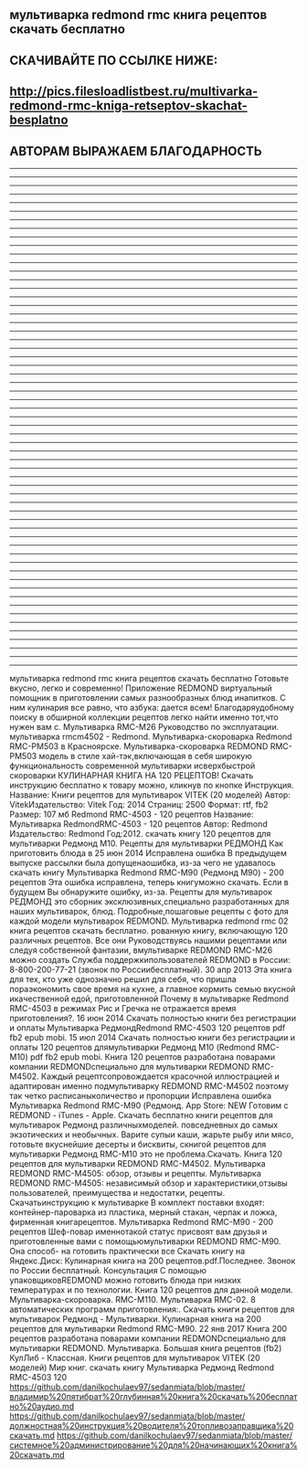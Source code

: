 мультиварка redmond rmc книга рецептов скачать бесплатно
--------------------------------------------------
СКАЧИВАЙТЕ ПО ССЫЛКЕ НИЖЕ:
--------------------------------------------------
http://pics.filesloadlistbest.ru/multivarka-redmond-rmc-kniga-retseptov-skachat-besplatno
--------------------------------------------------
АВТОРАМ ВЫРАЖАЕМ БЛАГОДАРНОСТЬ
--------------------------------------------------
--------------------------------------------------
--------------------------------------------------
--------------------------------------------------
--------------------------------------------------
--------------------------------------------------
--------------------------------------------------
--------------------------------------------------
--------------------------------------------------
--------------------------------------------------
--------------------------------------------------
--------------------------------------------------
--------------------------------------------------
--------------------------------------------------
--------------------------------------------------
--------------------------------------------------
--------------------------------------------------
--------------------------------------------------
--------------------------------------------------
--------------------------------------------------
--------------------------------------------------
--------------------------------------------------
--------------------------------------------------
--------------------------------------------------
--------------------------------------------------
--------------------------------------------------
--------------------------------------------------
--------------------------------------------------
--------------------------------------------------
--------------------------------------------------
--------------------------------------------------
--------------------------------------------------
--------------------------------------------------
--------------------------------------------------
--------------------------------------------------
--------------------------------------------------
--------------------------------------------------
--------------------------------------------------
--------------------------------------------------
--------------------------------------------------
--------------------------------------------------
--------------------------------------------------
--------------------------------------------------
--------------------------------------------------
--------------------------------------------------
--------------------------------------------------
--------------------------------------------------
--------------------------------------------------
--------------------------------------------------
--------------------------------------------------
--------------------------------------------------
--------------------------------------------------
--------------------------------------------------
--------------------------------------------------
--------------------------------------------------
--------------------------------------------------
--------------------------------------------------
--------------------------------------------------
--------------------------------------------------
--------------------------------------------------
мультиварка redmond rmc книга рецептов скачать бесплатно Готовьте вкусно, легко и современно! Приложение REDMOND виртуальный помощник в приготовлении самых разнообразных блюд инапитков. С ним кулинария  все равно, что азбука: дается всем! Благодаряудобному поиску в обширной коллекции рецептов легко найти именно тот,что нужен вам  c. Мультиварка RMC-M26 Руководство по эксплуатации. мультиварка rmcm4502 - Redmond. Мультиварка-скороварка Redmond RMC-PM503 в Красноярске. Мультиварка-скороварка REDMOND RMC-PM503  модель в стиле хай-тэк,включающая в себя широкую функциональность современной мультиварки исверхбыстрой скороварки  КУЛИНАРНАЯ КНИГА НА 120 РЕЦЕПТОВ! Скачать инструкцию бесплатно к товару можно, кликнув по кнопке Инструкция. Название: Книги рецептов для мультиварок VITEK (20 моделей) Автор: VitekИздательство: Vitek Год: 2014 Страниц: 2500 Формат: rtf, fb2 Размер: 107 мб Redmond RMC-4503 - 120 рецептов Название: Мультиварка RedmondRMC-4503 - 120 рецептов Автор: Redmond Издательство: Redmond Год:2012. скачать книгу 120 рецептов для мультиварки Редмонд М10. Рецепты для мультиварки РЕДМОНД  Как приготовить блюда в
25 июн 2014  Исправлена ошибка В предыдущем выпуске рассылки была допущенаошибка, из-за чего не удавалось скачать книгу Мультиварка Redmond RMC-M90 (Редмонд М90) - 200 рецептов Эта ошибка исправлена, теперь книгуможно скачать. Если в будущем Вы обнаружите ошибку, из-за. Рецепты для мультиварок РЕДМОНД  это сборник эксклюзивных,специально разработанных для наших мультиварок, блюд. Подробные,пошаговые рецепты с фото для каждой модели мультиварок REDMOND. Мультиварка redmond rmc 02 книга рецептов скачать бесплатно. рованную книгу, включающую 120 различных рецептов. Все они Руководствуясь нашими рецептами или следуя собственной фантазии, вмультиварке REDMOND RMC-M26 можно создать  Служба поддержкипользователей REDMOND в России: 8-800-200-77-21 (звонок по Россиибесплатный). 30 апр 2013  Эта книга для тех, кто уже однозначно решил для себя, что пришла пораэкономить свое время на кухне, а главное кормить семью вкусной икачественной едой, приготовленной  Почему в мультиварке Redmond RMC-4503 в режимах Рис и Гречка не отражается время приготовления?. 16 июн 2014  Скачать полностью книги без регистрации и оплаты Мультиварка РедмондRedmond RMC-4503  120 рецептов pdf fb2 epub mobi. 15 июл 2014  Скачать полностью книги без регистрации и оплаты 120 рецептов длямультиварки Редмонд М10 (Redmond RMC-M10) pdf fb2 epub mobi. Книга 120 рецептов разработана поварами компании REDMONDспециально для мультиварки REDMOND RMC-M4502. Каждый рецептсопровождается красочной иллюстрацией и адаптирован именно подмультиварку REDMOND RMC-M4502  поэтому так четко расписаныколичество и пропорции
Исправлена ошибка Мультиварка Redmond RMC-M90 (Редмонд. App Store: NEW Готовим с REDMOND - iTunes - Apple. Скачать бесплатно книги рецептов для мультиварок Редмонд различныхмоделей.  повседневных до самых экзотических и необычных. Варите супыи каши, жарьте рыбу или мясо, готовьте вкуснейшие десерты и бисквиты, скнигой рецептов для мультиварки Редмонд RMC-M10 это не проблема.Скачать. Книга 120 рецептов для мультиварки REDMOND RMC-M4502. Мультиварка REDMOND RMC-M4505: обзор, отзывы и рецепты. Мультиварка REDMOND RMC-M4505: независимый обзор и характеристики,отзывы пользователей, преимущества и недостатки, рецепты.  Скачатьинструкцию к мультиварке  В комплект поставки входят: контейнер-пароварка из пластика, мерный стакан, черпак и ложка, фирменная книгарецептов. Мультиварка Redmond RMC-M90 - 200 рецептов Шеф-повар  именнотакой статус присвоят вам друзья и  приготовленные вами с помощьюмультиварки REDMOND RMC-M90. Она способ- на готовить практически все Скачать книгу на Яндекс.Диск: Кулинарная книга на 200 рецептов.pdf.Последнее. Звонок по России бесплатный. Консультация  С помощью упаковщиковREDMOND можно готовить блюда при низких температурах и по технологии. Книга 120 рецептов для данной модели. Мультиварка-скороварка. RMC-M110. Мультиварка RMC-02.  8 автоматических программ приготовления:.
Скачать книги рецептов для мультиварок Редмонд - Мультиварки. Кулинарная книга на 200 рецептов для мультиварки Redmond RMC-M90. 22 янв 2017  Книга 200 рецептов разработана поварами компании REDMONDспециально для мультиварки REDMOND. Мультиварка. Большая книга рецептов (fb2)  КулЛиб - Классная. Книги рецептов для мультиварок VITEK (20 моделей)  Мир книг. скачать книгу Мультиварка Редмонд Redmond RMC-4503  120
https://github.com/danilkochulaev97/sedanmiata/blob/master/владимир%20пятибрат%20глубинная%20книга%20скачать%20бесплатно%20аудио.md
https://github.com/danilkochulaev97/sedanmiata/blob/master/должностная%20инструкция%20водителя%20топливозаправщика%20скачать.md
https://github.com/danilkochulaev97/sedanmiata/blob/master/системное%20администрирование%20для%20начинающих%20книга%20скачать.md